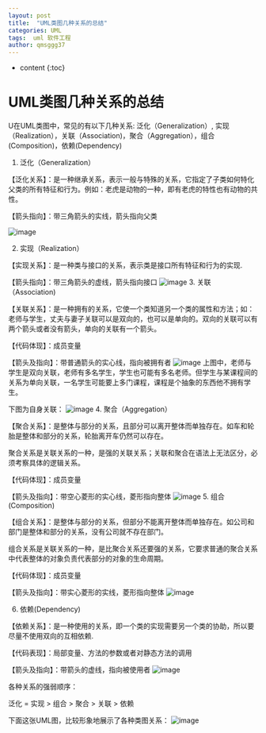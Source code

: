 ```yaml
---
layout: post
title:  "UML类图几种关系的总结"
categories: UML
tags:  uml 软件工程
author: qmsggg37
---
```


* content
{:toc}

# UML类图几种关系的总结

U在UML类图中，常见的有以下几种关系: 泛化（Generalization）, 实现（Realization），关联（Association)，聚合（Aggregation），组合(Composition)，依赖(Dependency)

1. 泛化（Generalization）

【泛化关系】：是一种继承关系，表示一般与特殊的关系，它指定了子类如何特化父类的所有特征和行为。例如：老虎是动物的一种，即有老虎的特性也有动物的共性。

【箭头指向】：带三角箭头的实线，箭头指向父类

![image](https://user-images.githubusercontent.com/28669743/42610448-3c4d0196-85c4-11e8-8c6a-dd7a466f883d.png)

2. 实现（Realization）

【实现关系】：是一种类与接口的关系，表示类是接口所有特征和行为的实现.

【箭头指向】：带三角箭头的虚线，箭头指向接口
![image](https://user-images.githubusercontent.com/28669743/42610459-42e3240e-85c4-11e8-8bca-a074ad59328a.png)
3. 关联（Association)

【关联关系】：是一种拥有的关系，它使一个类知道另一个类的属性和方法；如：老师与学生，丈夫与妻子关联可以是双向的，也可以是单向的。双向的关联可以有两个箭头或者没有箭头，单向的关联有一个箭头。

【代码体现】：成员变量

【箭头及指向】：带普通箭头的实心线，指向被拥有者
![image](https://user-images.githubusercontent.com/28669743/42610466-49f567d4-85c4-11e8-89af-0ec2506e8503.png)
上图中，老师与学生是双向关联，老师有多名学生，学生也可能有多名老师。但学生与某课程间的关系为单向关联，一名学生可能要上多门课程，课程是个抽象的东西他不拥有学生。

下图为自身关联：
![image](https://user-images.githubusercontent.com/28669743/42610477-51ce8f80-85c4-11e8-8347-bb7eccdeaf85.png)
4. 聚合（Aggregation）

【聚合关系】：是整体与部分的关系，且部分可以离开整体而单独存在。如车和轮胎是整体和部分的关系，轮胎离开车仍然可以存在。

聚合关系是关联关系的一种，是强的关联关系；关联和聚合在语法上无法区分，必须考察具体的逻辑关系。

【代码体现】：成员变量

【箭头及指向】：带空心菱形的实心线，菱形指向整体
![image](https://user-images.githubusercontent.com/28669743/42610483-5a47528c-85c4-11e8-883a-43620587b9d5.png)
5. 组合(Composition)

【组合关系】：是整体与部分的关系，但部分不能离开整体而单独存在。如公司和部门是整体和部分的关系，没有公司就不存在部门。

组合关系是关联关系的一种，是比聚合关系还要强的关系，它要求普通的聚合关系中代表整体的对象负责代表部分的对象的生命周期。

【代码体现】：成员变量

【箭头及指向】：带实心菱形的实线，菱形指向整体
![image](https://user-images.githubusercontent.com/28669743/42610574-cbbf6a4e-85c4-11e8-8ac8-19c096f39964.png)

6. 依赖(Dependency)

【依赖关系】：是一种使用的关系，即一个类的实现需要另一个类的协助，所以要尽量不使用双向的互相依赖.

【代码表现】：局部变量、方法的参数或者对静态方法的调用

【箭头及指向】：带箭头的虚线，指向被使用者
![image](https://user-images.githubusercontent.com/28669743/42610581-cf16f374-85c4-11e8-88d5-9150ecdb9548.png)


各种关系的强弱顺序：

泛化 = 实现 > 组合 > 聚合 > 关联 > 依赖

下面这张UML图，比较形象地展示了各种类图关系：
![image](https://user-images.githubusercontent.com/28669743/42610586-d25105de-85c4-11e8-9a04-5cffc79307bb.png)

